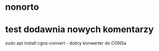 # nonorto
# test dodawnia nowych komentarzy
sudo apt install cgns-convert - dobry konwerter do CGNSa

